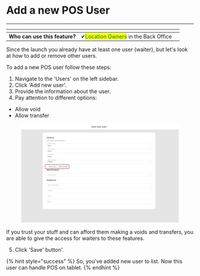 # Add a new POS User

***

<table data-card-size="large" data-view="cards" data-full-width="false"><thead><tr><th></th><th></th><th></th></tr></thead><tbody><tr><td><strong>Who can use this feature?</strong></td><td><span data-gb-custom-inline data-tag="emoji" data-code="2714">✔</span><mark style="color:green;">Location Owners</mark> in the Back Office</td><td></td></tr></tbody></table>

Since the launch you already have at least one user (waiter), but let's look at how to add or remove other users.

To add a new POS user follow these steps:

1. Navigate to the 'Users' on the left sidebar.
2. Click 'Add new user'.
3. Provide the information about the user.
4. Pay attention to different options:

* Allow void
* Allow transfer

<figure><img src="../../../.gitbook/assets/new-user (1).jpg" alt=""><figcaption></figcaption></figure>

If you trust your stuff and can afford them making a voids and transfers, you are able to give the access for waiters to these features.

5. Click 'Save' button'.

{% hint style="success" %}
So, you've added new user to list. Now this user can handle POS on tablet.
{% endhint %}
